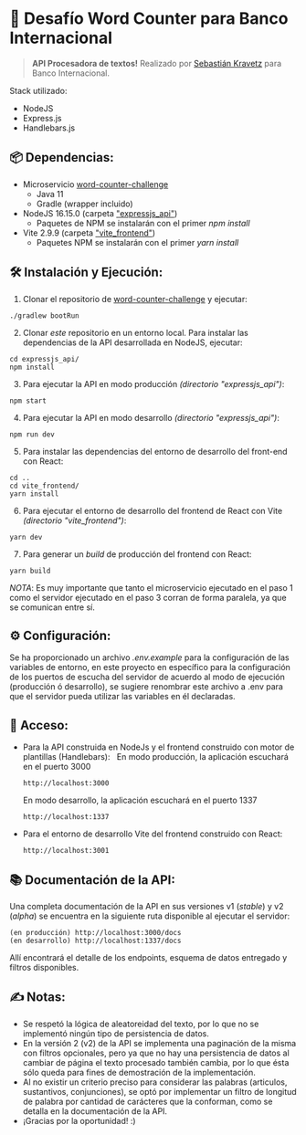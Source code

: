 # 🚀 Desafío Word Counter para Banco Internacional

> **API Procesadora de textos!**
> Realizado por [Sebastián Kravetz](mailto:sebastiankravetz@icloud.com) para Banco Internacional.

Stack utilizado:

- NodeJS
- Express.js
- Handlebars.js

## 📦 Dependencias:

- Microservicio [word-counter-challenge](https://github.com/bi-lriveros/word-counter-challenge/)
  - Java 11
  - Gradle (wrapper incluido)
- NodeJS 16.15.0 (carpeta ["expressjs_api"](https://github.com/wwiiddeeweb/bint_word-counter-challenge/tree/main/expressjs_api))
  - Paquetes de NPM se instalarán con el primer _npm install_
- Vite 2.9.9 (carpeta ["vite_frontend"](https://github.com/wwiiddeeweb/bint_word-counter-challenge/tree/main/vite_frontend))
  - Paquetes NPM se instalarán con el primer _yarn install_

## 🛠 Instalación y Ejecución:

1. Clonar el repositorio de [word-counter-challenge](https://github.com/bi-lriveros/word-counter-challenge/) y ejecutar:

```
./gradlew bootRun
```

2. Clonar _este_ repositorio en un entorno local. Para instalar las dependencias de la API desarrollada en NodeJS, ejecutar:

```
cd expressjs_api/
npm install
```

3. Para ejecutar la API en modo producción _(directorio "expressjs_api")_:

```
npm start
```

4. Para ejecutar la API en modo desarrollo _(directorio "expressjs_api")_:

```
npm run dev
```

5. Para instalar las dependencias del entorno de desarrollo del front-end con React:

```
cd ..
cd vite_frontend/
yarn install
```

6. Para ejecutar el entorno de desarrollo del frontend de React con Vite _(directorio "vite_frontend")_:

```
yarn dev
```

7. Para generar un _build_ de producción del frontend con React:

```
yarn build
```

_NOTA_: Es muy importante que tanto el microservicio ejecutado en el paso 1 como el servidor ejecutado en el paso 3 corran de forma paralela, ya que se comunican entre sí.

## ⚙️ Configuración:

Se ha proporcionado un archivo _.env.example_ para la configuración de las variables de entorno, en este proyecto en específico para la configuración de los puertos de escucha del servidor de acuerdo al modo de ejecución (producción ó desarrollo), se sugiere renombrar este archivo a .env para que el servidor pueda utilizar las variables en él declaradas.

## 🔐 Acceso:

- Para la API construida en NodeJs y el frontend construido con motor de plantillas (Handlebars):
  &nbsp;
  En modo producción, la aplicación escuchará en el puerto 3000

  ```
  http://localhost:3000
  ```

  En modo desarrollo, la aplicación escuchará en el puerto 1337

  ```
  http://localhost:1337
  ```

- Para el entorno de desarrollo Vite del frontend construido con React:
  &nbsp;
  ```
  http://localhost:3001
  ```

## 📚 Documentación de la API:

Una completa documentación de la API en sus versiones v1 (_stable_) y v2 (_alpha_) se encuentra en la siguiente ruta disponible al ejecutar el servidor:

```
(en producción) http://localhost:3000/docs
(en desarrollo) http://localhost:1337/docs
```

Allí encontrará el detalle de los endpoints, esquema de datos entregado y filtros disponibles.

## ✍️ Notas:

- Se respetó la lógica de aleatoreidad del texto, por lo que no se implementó ningún tipo de persistencia de datos.
- En la versión 2 (v2) de la API se implementa una paginación de la misma con filtros opcionales, pero ya que no hay una persistencia de datos al cambiar de página el texto procesado también cambia, por lo que ésta sólo queda para fines de demostración de la implementación.
- Al no existir un criterio preciso para considerar las palabras (articulos, sustantivos, conjunciones), se optó por implementar un filtro de longitud de palabra por cantidad de carácteres que la conforman, como se detalla en la documentación de la API.
- ¡Gracias por la oportunidad! :)
